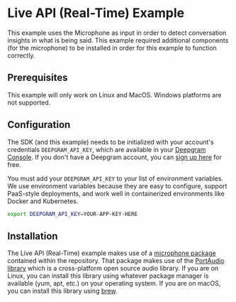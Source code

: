 # Live API (Real-Time) Example

This example uses the Microphone as input in order to detect conversation insights in what is being said. This example required additional components (for the microphone) to be installed in order for this example to function correctly.

## Prerequisites

This example will only work on Linux and MacOS. Windows platforms are not supported.

## Configuration

The SDK (and this example) needs to be initialized with your account's credentials `DEEPGRAM_API_KEY`, which are available in your [Deepgram Console][dg-console]. If you don't have a Deepgram account, you can [sign up here][dg-signup] for free.

You must add your `DEEPGRAM_API_KEY` to your list of environment variables. We use environment variables because they are easy to configure, support PaaS-style deployments, and work well in containerized environments like Docker and Kubernetes.

```bash
export DEEPGRAM_API_KEY=YOUR-APP-KEY-HERE
```

## Installation

The Live API (Real-Time) example makes use of a [microphone package](https://github.com/deepgram/deepgram-python-sdk/tree/main/deepgram/audio/microphone) contained within the repository. That package makes use of the [PortAudio library](http://www.portaudio.com/) which is a cross-platform open source audio library. If you are on Linux, you can install this library using whatever package manager is available (yum, apt, etc.) on your operating system. If you are on macOS, you can install this library using [brew](https://brew.sh/).

[dg-console]: https://console.deepgram.com/
[dg-signup]: https://console.deepgram.com/signup
